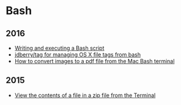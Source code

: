 Bash
====

2016
----
* [Writing and executing a Bash script](blog/2016/04/bash-writing-and-executing-a-script.md)
* [jdberry/tag for managing OS X file tags from bash](blog/2016/04/jdberry-tag-for-managing-os-x-file-tags-from-bash.md)
* [How to convert images to a pdf file from the Mac Bash terminal](blog/2016/02/osx-bash-convert-image-to-pdf.md)

2015
----
* [View the contents of a file in a zip file from the Terminal](blog/2015/07/bash-view-file-in-zip.md)
